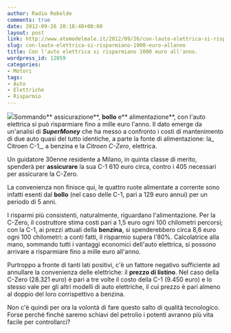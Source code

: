 ```yaml
---
author: Radio Rebelde
comments: true
date: 2012-09-26 20:18:48+00:00
layout: post
link: http://www.atomodelmale.it/2012/09/26/con-lauto-elettrica-si-risparmiano-1000-euro-allanno/
slug: con-lauto-elettrica-si-risparmiano-1000-euro-allanno
title: Con l'auto elettrica si risparmiano 1000 euro all'anno.
wordpress_id: 12059
categories:
- Motori
tags:
- Auto
- Elettriche
- Risparmio
---
```


[![](http://www.atomodelmale.it/wp-content/uploads/2012/09/auto-elettrica-300x210.jpg)](http://www.atomodelmale.it/wp-content/uploads/2012/09/auto-elettrica.jpg)Sommando** assicurazione**, **bollo** e** alimentazione**, con l'auto elettrica si può risparmiare fino a mille euro l'anno. Il dato emerge da un'analisi di _**SuperMoney**_ che ha messo a confronto i costi di mantenimento di due auto quasi del tutto identiche, a parte la fonte di alimentazione: la_ Citroen C-1_, a benzina e la _Citroen C-Zero_, elettrica.

Un guidatore 30enne residente a Milano, in quinta classe di merito, spenderà per **assicurare** la sua C-1 610 euro circa, contro i 405 necessari per assicurare la C-Zero.

La convenienza non finisce qui, le quattro ruote alimentate a corrente sono infatti esenti dal **bollo** (nel caso delle C-1, pari a 129 euro annui) per un periodo di 5 anni.

I risparmi più consistenti, naturalmente, riguardano l'alimentazione. Per la C-Zero, il costruttore stima costi pari a 1,5 euro ogni 100 chilometri percorsi; con la C-1, ai prezzi attuali della **benzina**, si spenderebbero circa 8,6 euro ogni 100 chilometri: a conti fatti, il risparmio supera l'80%.
Calcolatrice alla mano, sommando tutti i vantaggi economici dell'auto elettrica, si possono arrivare a risparmiare fino a mille euro all'anno.



Purtroppo a fronte di tanti lati positivi, c'è un fattore negativo sufficiente ad annullare la convenienza delle elettriche: il **prezzo di listino**. Nel caso della C-Zero (28.321 euro) è pari a tre volte il costo della C-1 (9.450 euro) e lo stesso vale per gli altri modelli di auto elettriche, il cui prezzo è pari almeno al doppio del loro corrispettivo a benzina.

Non c'è quindi per ora la volontà di fare questo salto di qualità tecnologico. Forse perchè finchè saremo schiavi del petrolio i potenti avranno più vita facile per controllarci?
